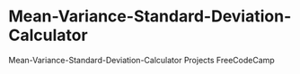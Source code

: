 # Mean-Variance-Standard-Deviation-Calculator
Mean-Variance-Standard-Deviation-Calculator Projects FreeCodeCamp

